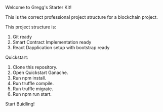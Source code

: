 Welcome to Gregg's Starter Kit!

This is the correct professional project structure for a blockchain project.

This project structure is:
1. Git ready
2. Smart Contract Implementation ready
3. React Dapplication setup with bootstrap ready

Quickstart:
1. Clone this repository.
2. Open Quickstart Ganache.
3. Run npm install.
4. Run truffle compile.
5. Run truffle migrate.
6. Run npm run start.

Start Buidling!